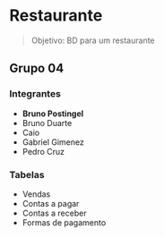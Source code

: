 # Restaurante

> Objetivo: BD para um restaurante

## Grupo 04

### Integrantes

- **Bruno Postingel**
- Bruno Duarte
- Caio
- Gabriel Gimenez
- Pedro Cruz

### Tabelas

- Vendas
- Contas a pagar
- Contas a receber
- Formas de pagamento
